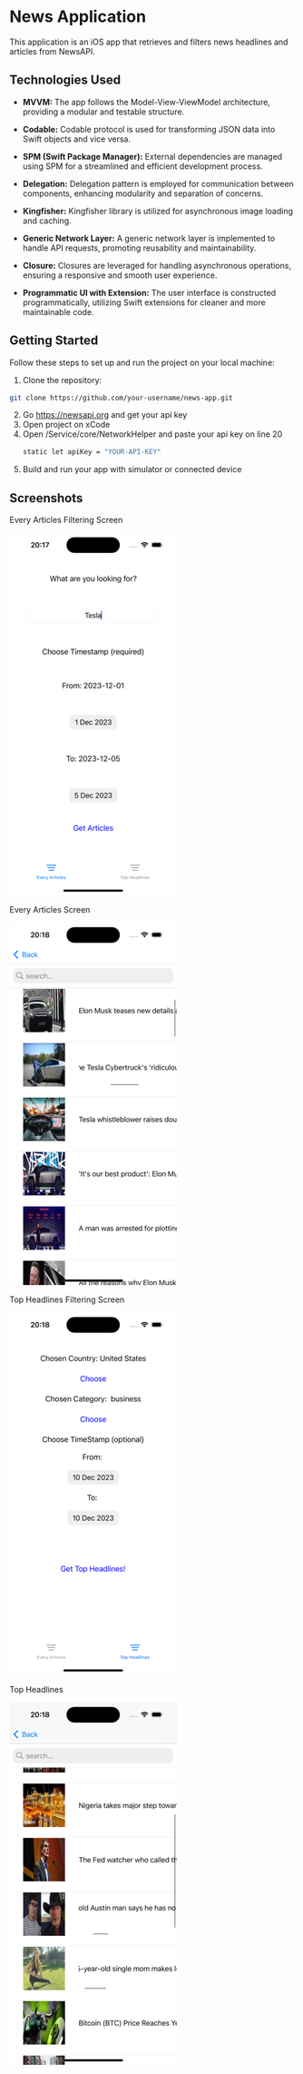 
# News Application

This application is an iOS app that retrieves and filters news headlines and articles from NewsAPI.

## Technologies Used

- **MVVM:** The app follows the Model-View-ViewModel architecture, providing a modular and testable structure.

- **Codable:** Codable protocol is used for transforming JSON data into Swift objects and vice versa.

- **SPM (Swift Package Manager):** External dependencies are managed using SPM for a streamlined and efficient development process.

- **Delegation:** Delegation pattern is employed for communication between components, enhancing modularity and separation of concerns.

- **Kingfisher:** Kingfisher library is utilized for asynchronous image loading and caching.

- **Generic Network Layer:** A generic network layer is implemented to handle API requests, promoting reusability and maintainability.

- **Closure:** Closures are leveraged for handling asynchronous operations, ensuring a responsive and smooth user experience.

- **Programmatic UI with Extension:** The user interface is constructed programmatically, utilizing Swift extensions for cleaner and more maintainable code.

## Getting Started

Follow these steps to set up and run the project on your local machine:

1. Clone the repository:

```bash
git clone https://github.com/your-username/news-app.git
```
2. Go https://newsapi.org and get your api key
3. Open project on xCode
4. Open /Service/core/NetworkHelper and paste your api key on line 20
   ```bash
   static let apiKey = "YOUR-API-KEY"
   ```
6. Build and run your app with simulator or connected device

## Screenshots

Every Articles Filtering Screen

![Every Articles Filtering Screen](/screenshots/EveryArticlesFiltering.png)


Every Articles Screen

![every](/screenshots/EveryArticles.png)


Top Headlines Filtering Screen

![top](/screenshots/TopHeadlinesFiltering.png)


Top Headlines

![toph](/screenshots/TopHeadlines.png)

